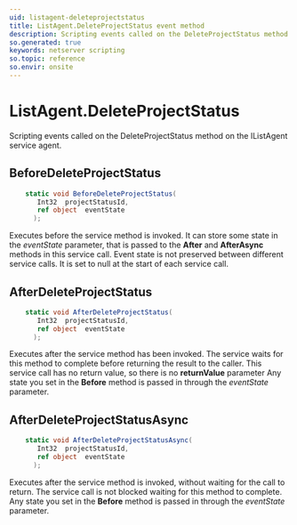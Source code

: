 ```yaml
---
uid: listagent-deleteprojectstatus
title: ListAgent.DeleteProjectStatus event method
description: Scripting events called on the DeleteProjectStatus method on the ListAgent service agent.
so.generated: true
keywords: netserver scripting
so.topic: reference
so.envir: onsite
---
```

# ListAgent.DeleteProjectStatus

Scripting events called on the <see cref='M:IListAgent.DeleteProjectStatus'>DeleteProjectStatus</see> method on the <see cref='IListAgent'>IListAgent</see>  service agent.

## BeforeDeleteProjectStatus
```cs
    static void BeforeDeleteProjectStatus(
       Int32  projectStatusId,
       ref object  eventState
      );
```
Executes before the service method is invoked.
It can store some state in the *eventState* parameter, that is passed to the **After** and **AfterAsync** methods in this service call.
Event state is not preserved between different service calls. It is set to null at the start of each service call.
## AfterDeleteProjectStatus
```cs
    static void AfterDeleteProjectStatus(
       Int32  projectStatusId,
       ref object  eventState
      );
```
Executes after the service method has been invoked. The service waits for this method to complete before returning the result to the caller.
This service call has no return value, so there is no **returnValue** parameter
Any state you set in the **Before** method is passed in through the *eventState* parameter.
## AfterDeleteProjectStatusAsync
```cs
    static void AfterDeleteProjectStatusAsync(
       Int32  projectStatusId,
       ref object  eventState
      );
```
Executes after the service method is invoked, without waiting for the call to return.
The service call is not blocked waiting for this method to complete.
Any state you set in the **Before** method is passed in through the *eventState* parameter.

